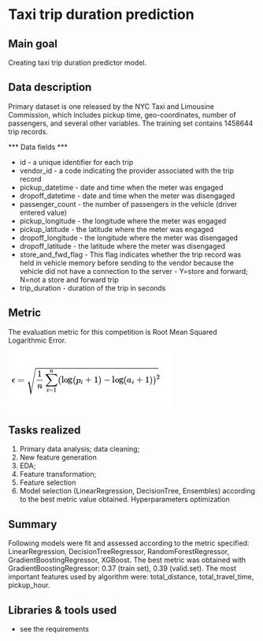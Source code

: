 # Taxi trip duration prediction

## Main goal
Creating taxi trip duration predictor model. 

## Data description

Primary dataset is one released by the NYC Taxi and Limousine Commission, which includes pickup time, geo-coordinates, number of passengers, and several other variables. The training set contains 1458644 trip records.

*** Data fields ***

* id - a unique identifier for each trip
* vendor_id - a code indicating the provider associated with the trip record
* pickup_datetime - date and time when the meter was engaged
* dropoff_datetime - date and time when the meter was disengaged
* passenger_count - the number of passengers in the vehicle (driver entered value)
* pickup_longitude - the longitude where the meter was engaged
* pickup_latitude - the latitude where the meter was engaged
* dropoff_longitude - the longitude where the meter was disengaged
* dropoff_latitude - the latitude where the meter was disengaged
* store_and_fwd_flag - This flag indicates whether the trip record was held in vehicle memory before sending to the vendor because the vehicle did not have a connection to the server - Y=store and forward; N=not a store and forward trip
* trip_duration - duration of the trip in seconds

## Metric

The evaluation metric for this competition is Root Mean Squared Logarithmic Error.

<img src='1.png'>

## Tasks realized 

1) Primary data analysis; data cleaning;
2) New feature generation
3) EDA;
4) Feature transformation;
5) Feature selection
6) Model selection (LinearRegression, DecisionTree, Ensembles) according to the best metric value obtained. Hyperparameters optimization

## Summary

Following models were fit and assessed according to the metric specified: LinearRegression, DecisionTreeRegressor, RandomForestRegressor, GradientBoostingRegressor, XGBoost. The best metric was obtained with GradientBoostingRegressor: 0.37 (train set), 0.39 (valid.set). The most important features used by algorithm were: total_distance, total_travel_time, pickup_hour. 

## Libraries & tools used
* see the requirements 
